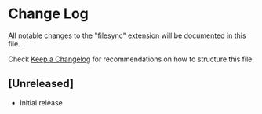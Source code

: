 # Change Log
All notable changes to the "filesync" extension will be documented in this file.

Check [Keep a Changelog](http://keepachangelog.com/) for recommendations on how to structure this file.

## [Unreleased]
- Initial release